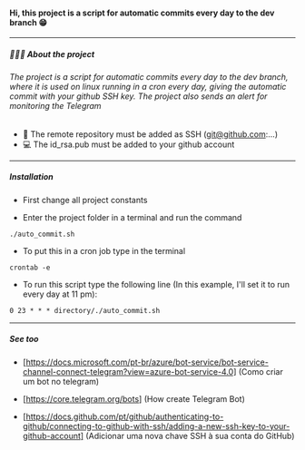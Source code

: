 #### Hi, this project is a script for automatic commits every day to the dev branch 😁
------------
##### 👨🏻‍💻 About the project
###### The project is a script for automatic commits every day to the dev branch, where it is used on linux running in a cron every day, giving the automatic commit with your github SSH key. The project also sends an alert for monitoring the Telegram

- 🤔 The remote repository must be added as SSH (git@github.com:...)
- 💻 The id_rsa.pub must be added to your github account
------------
##### Installation

- First change all project constants

- Enter the project folder in a terminal and run the command 
```
./auto_commit.sh
```

- To put this in a cron job type in the terminal
```
crontab -e
```
- To run this script type the following line (In this example, I'll set it to run every day at 11 pm):
```
0 23 * * * directory/./auto_commit.sh
```
------------

##### See too

- [https://docs.microsoft.com/pt-br/azure/bot-service/bot-service-channel-connect-telegram?view=azure-bot-service-4.0] (Como criar um bot no telegram)

- [https://core.telegram.org/bots] (How create Telegram Bot)

- [https://docs.github.com/pt/github/authenticating-to-github/connecting-to-github-with-ssh/adding-a-new-ssh-key-to-your-github-account] (Adicionar uma nova chave SSH à sua conta do GitHub)
